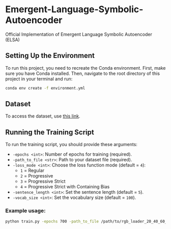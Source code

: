 # Emergent-Language-Symbolic-Autoencoder
Official Implementation of Emergent Language Symbolic Autoencoder (ELSA)


## Setting Up the Environment

To run this project, you need to recreate the Conda environment. First, make sure you have Conda installed. Then, navigate to the root directory of this project in your terminal and run:

```bash
conda env create -f environment.yml
```

## Dataset
To access the dataset, use [this link](https://drive.google.com/file/d/10m99jqJe9gJxu8rfTte3DaiFdu6XbmcQ/view?usp=sharing).

## Running the Training Script

To run the training script, you should provide these arguments:

- `-epochs <int>`: Number of epochs for training (required).
- `-path_to_file <str>`: Path to your dataset file (required).
- `-loss_mode <int>`: Choose the loss function mode (default = `4`):
  - `1` = Regular
  - `2` = Progressive
  - `3` = Progressive Strict
  - `4` = Progressive Strict with Containing Bias
- `-sentence_length <int>`: Set the sentence length (default = `5`).
- `-vocab_size <int>`: Set the vocabulary size (default = `100`).

### Example usage:
```bash
python train.py -epochs 700 -path_to_file /path/to/rgb_loader_20_40_60_80_100 -loss_mode 4 -sentence_length 5 -vocab_size 100
```
